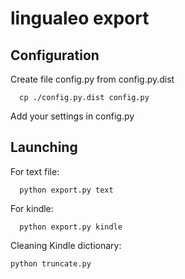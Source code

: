 lingualeo export
================

## Configuration
Create file config.py from config.py.dist
```
  cp ./config.py.dist config.py
```
Add your settings in config.py

## Launching
For text file:
```
  python export.py text
```
For kindle:
```
  python export.py kindle
```

Сleaning Kindle dictionary:
```
python truncate.py
```
